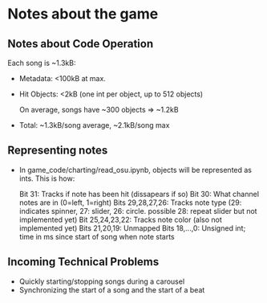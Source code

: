 # Notes about the game

## Notes about Code Operation

Each song is ~1.3kB:

- Metadata: <100kB at max.
- Hit Objects: <2kB (one int per object, up to 512 objects)

  On average, songs have ~300 objects => ~1.2kB

- Total: ~1.3kB/song average, ~2.1kB/song max

## Representing notes

- In game_code/charting/read_osu.ipynb, objects will be represented as ints. This is how:

  Bit 31: Tracks if note has been hit (dissapears if so)
  Bit 30: What channel notes are in (0=left, 1=right)
  Bits 29,28,27,26: Tracks note type (29: indicates spinner, 27: slider, 26: circle. possible 28: repeat slider but not implemented yet)
  Bit 25,24,23,22: Tracks note color (also not implemented yet)
  Bits 21,20,19: Unmapped
  Bits 18,...,0: Unsigned int; time in ms since start of song when note starts

## Incoming Technical Problems

- Quickly starting/stopping songs during a carousel
- Synchronizing the start of a song and the start of a beat
